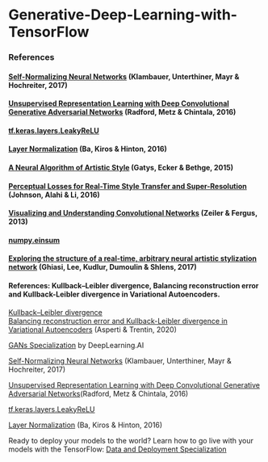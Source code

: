 # Generative-Deep-Learning-with-TensorFlow


### References
#### [Self-Normalizing Neural Networks](https://arxiv.org/abs/1706.02515) (Klambauer, Unterthiner, Mayr & Hochreiter, 2017)

#### [Unsupervised Representation Learning with Deep Convolutional Generative Adversarial Networks](https://arxiv.org/pdf/1511.06434.pdf) (Radford, Metz & Chintala, 2016) 

#### [tf.keras.layers.LeakyReLU](https://www.tensorflow.org/api_docs/python/tf/keras/layers/LeakyReLU)

#### [Layer Normalization](https://arxiv.org/abs/1607.06450) (Ba, Kiros & Hinton, 2016)

#### [A Neural Algorithm of Artistic Style](https://arxiv.org/abs/1508.06576) (Gatys, Ecker & Bethge, 2015)

#### [Perceptual Losses for Real-Time Style Transfer and Super-Resolution](https://cs.stanford.edu/people/jcjohns/eccv16/) (Johnson, Alahi & Li, 2016)

#### [Visualizing and Understanding Convolutional Networks](https://arxiv.org/pdf/1311.2901.pdf) (Zeiler & Fergus, 2013)

#### [numpy.einsum](https://numpy.org/doc/stable/reference/generated/numpy.einsum.html)

#### [Exploring the structure of a real-time, arbitrary neural artistic stylization network](https://arxiv.org/pdf/1705.06830.pdf) (Ghiasi, Lee, Kudlur, Dumoulin & Shlens, 2017)


#### References: Kullback–Leibler divergence, Balancing reconstruction error and Kullback-Leibler divergence in Variational Autoencoders.  
[Kullback–Leibler divergence](https://en.wikipedia.org/wiki/Kullback%E2%80%93Leibler_divergence)  
[Balancing reconstruction error and Kullback-Leibler divergence in Variational Autoencoders](https://arxiv.org/abs/2002.07514) (Asperti & Trentin, 2020)

[GANs Specialization](https://www.deeplearning.ai/program/generative-adversarial-networks-gans-specialization/) by DeepLearning.AI

[Self-Normalizing Neural Networks](https://arxiv.org/abs/1706.02515) (Klambauer, Unterthiner, Mayr & Hochreiter, 2017)

[Unsupervised Representation Learning with Deep Convolutional Generative Adversarial Networks](https://arxiv.org/pdf/1511.06434.pdf)​(Radford, Metz & Chintala, 2016) 

[tf.keras.layers.LeakyReLU](https://www.tensorflow.org/api_docs/python/tf/keras/layers/LeakyReLU)

[Layer Normalization](https://arxiv.org/abs/1607.06450) (Ba, Kiros & Hinton, 2016)

Ready to deploy your models to the world? Learn how to go live with your models with the TensorFlow: [Data and Deployment Specialization](https://www.coursera.org/specializations/tensorflow-data-and-deployment?utm_source=deeplearning-ai&utm_medium=institutions&utm_campaign=TF3CourseItem)
